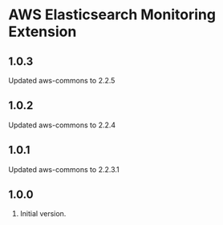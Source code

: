 # AWS Elasticsearch Monitoring Extension
## 1.0.3
Updated aws-commons to 2.2.5

## 1.0.2
Updated aws-commons to 2.2.4

## 1.0.1
Updated aws-commons to 2.2.3.1

## 1.0.0
1. Initial version.